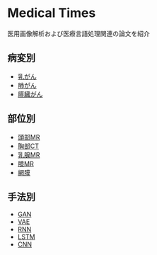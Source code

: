 # Medical Times

医用画像解析および医療言語処理関連の論文を紹介

## 病変別

- [乳がん]()
- [肺がん]()
- [膵臓がん](https://github.com/namakemono/medical-times/issues?q=is%3Aissue+is%3Aopen+label%3A%E8%86%B5%E8%87%93%E3%81%8C%E3%82%93)


## 部位別

- [頭部MR]()
- [胸部CT]()
- [乳腺MR]()
- [膝MR]()
- [網膜]()

## 手法別

- [GAN]()
- [VAE]()
- [RNN]()
- [LSTM]()
- [CNN]()
